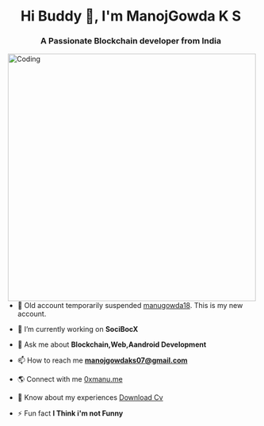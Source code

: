<h1 align="center">Hi Buddy 👋, I'm ManojGowda K S</h1>
<h3 align="center">A Passionate Blockchain developer from India</h3>
<img align="right" alt="Coding" width="500" src="https://user-images.githubusercontent.com/74038190/225813708-98b745f2-7d22-48cf-9150-083f1b00d6c9.gif">

- 🥲 Old account temporarily suspended [manugowda18](https://github.com/manugowda18). This is my new account.
- 🔭 I’m currently working on **SociBocX**

- 💬 Ask me about **Blockchain,Web,Aandroid Development**

- 📫 How to reach me **manojgowdaks07@gmail.com**
  
- 🌎 Connect with me [0xmanu.me](https://github.com/topics/awesome-readme-template)

- 📄 Know about my experiences [Download Cv](https://github.com/topics/awesome-readme-template)

- ⚡ Fun fact **I Think i'm not Funny**

